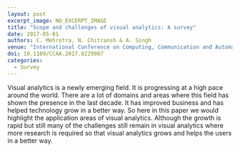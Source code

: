 ```yaml
---
layout: post
excerpt_image: NO_EXCERPT_IMAGE
title: "Scope and challenges of visual analytics: A survey"
date: 2017-05-01
authors: C. Mehrotra, N. Chitransh & A. Singh
venue: "International Conference on Computing, Communication and Automation"
doi: 10.1109/CCAA.2017.8229987
categories:
  - Survey
---
```

Visual analytics is a newly emerging field. It is progressing at a high pace around the world. There are a lot of domains and areas where this field has shown the presence in the last decade. It has improved business and has helped technology grow in a better way. So here in this paper we would highlight the application areas of visual analytics. Although the growth is rapid but still many of the challenges still remain in visual analytics where more research is required so that visual analytics grows and helps the users in a better way.
